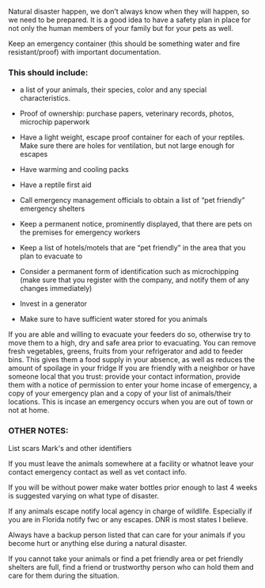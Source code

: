 Natural disaster happen, we don’t always know when they will happen, so we need to be prepared. It is a good idea to have a safety plan in place for not only the human members of your family but for your pets as well.

Keep an emergency container (this should be something water and fire resistant/proof) with important documentation. 

### This should include:

* a list of your animals, their species, color and any special characteristics. 

* Proof of ownership: purchase papers, veterinary records, photos, microchip paperwork

* Have a light weight, escape proof container for each of your reptiles.  Make sure there are holes for ventilation, but not large enough for escapes

* Have warming and cooling packs

* Have a reptile first aid 

* Call emergency management officials to obtain a list of “pet friendly” emergency shelters

* Keep a permanent notice, prominently displayed, that there are pets on the premises for emergency workers

* Keep a list of hotels/motels that are “pet friendly” in the area that you plan to evacuate to

* Consider a permanent form of identification such as microchipping (make sure that you register with the company, and notify them of any changes immediately)

* Invest in a generator

* Make sure to have sufficient water stored for you animals

If you are able and willing to evacuate your feeders do so, otherwise try to move them to a high, dry and safe area prior to evacuating. You can remove fresh vegetables, greens, fruits from your refrigerator and add to feeder bins. This gives them a food supply in your absence, as well as reduces the amount of spoilage in your fridge
If you are friendly with a neighbor or have someone local that you trust: provide your contact information, provide them with a notice of permission to enter your home incase of emergency, a copy of your emergency plan and a copy of your list of animals/their locations.  This is incase an emergency occurs when you are out of town or not at home.

### OTHER NOTES: 

List scars Mark's and other identifiers

If you must leave the animals somewhere at a facility or whatnot leave your contact emergency contact as well as vet contact info.

If you will be without power make water bottles prior enough to last 4 weeks is suggested varying on what type of disaster.

If any animals escape notify local agency in charge of wildlife. Especially if you are in Florida notify fwc or any escapes. DNR is most states I believe.

Always have a backup person listed that can care for your animals if you become hurt or anything else during a natural disaster.

If you cannot take your animals or find a pet friendly area or pet friendly shelters are full, find a friend or trustworthy person who can hold them and care for them during the situation.
